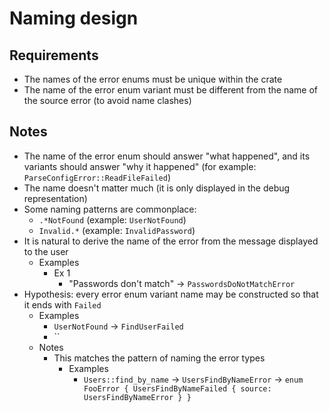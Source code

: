 # Naming design

## Requirements

* The names of the error enums must be unique within the crate
* The name of the error enum variant must be different from the name of the source error (to avoid name clashes)

## Notes

* The name of the error enum should answer "what happened", and its variants should answer "why it happened" (for example: `ParseConfigError::ReadFileFailed`)
* The name doesn't matter much (it is only displayed in the debug representation)
* Some naming patterns are commonplace:
  * `.*NotFound` (example: `UserNotFound`)
  * `Invalid.*` (example: `InvalidPassword`)
* It is natural to derive the name of the error from the message displayed to the user
  * Examples
    * Ex 1
      * "Passwords don't match" -> `PasswordsDoNotMatchError`
* Hypothesis: every error enum variant name may be constructed so that it ends with `Failed`
  * Examples
    * `UserNotFound` -> `FindUserFailed`
    * ``
  * Notes
    * This matches the pattern of naming the error types
      * Examples
        * `Users::find_by_name` -> `UsersFindByNameError` -> `enum FooError { UsersFindByNameFailed { source: UsersFindByNameError } }`

